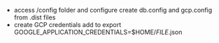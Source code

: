 
* access /config folder and configure create db.config and gcp.config from .dist files
* create GCP credentials add to export GOOGLE_APPLICATION_CREDENTIALS=$HOME/*FILE*.json